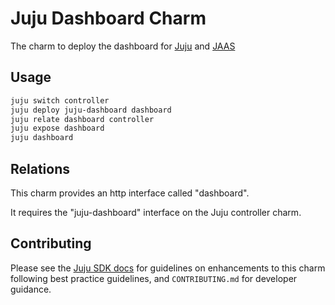 # Juju Dashboard Charm

The charm to deploy the dashboard for [Juju](https://juju.is) and [JAAS](https://jaas.ai)

## Usage

```bash
juju switch controller
juju deploy juju-dashboard dashboard
juju relate dashboard controller
juju expose dashboard
juju dashboard
```

## Relations

This charm provides an http interface called "dashboard".

It requires the "juju-dashboard" interface on the Juju controller charm.

## Contributing

Please see the [Juju SDK docs](https://juju.is/docs/sdk) for guidelines
on enhancements to this charm following best practice guidelines, and
`CONTRIBUTING.md` for developer guidance.

